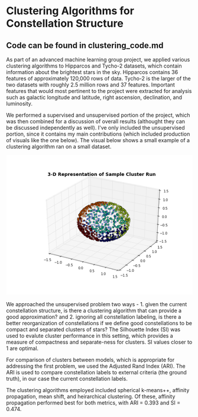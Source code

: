 # Clustering Algorithms for Constellation Structure

## Code can be found in clustering_code.md

As part of an advanced machine learning group project, we applied various clustering algorithms to Hipparcos and Tycho-2 datasets, which contain information about the brightest stars in the sky. Hipparcos contains 36 features of approximately 120,000 rows of data. Tycho-2 is the larger of the two datasets with roughly 2.5 million rows and 37 features. Important features that would most pertinent to the project were extracted for analysis such as galactic longitude and latitude, right ascension, declination, and luminosity.

We performed a supervised and unsupervised portion of the project, which was then combined for a discussion of overall results (althought they can be discussed independently as well). I've only included the unsupervised portion, since it contains my main contributions (which included production of visuals like the one below). The visual below shows a small example of a clustering algorithm ran on a small dataset.

![alt tag](https://github.com/ksiegler1/ConstellationClustering/blob/master/visualexample.png)

We approached the unsupervised problem two ways - 1. given the current constellation structure, is there a clustering algorithm that can provide a good approximation? and 2. ignoring all constellation labeling, is there a better reorganization of constellations if we define good constellations to be compact and separated clusters of stars? The Silhouette Index (SI) was used to evalute cluster performance in this setting, which provides a measure of compactness and separate-ness for clusters. SI values closer to 1 are optimal.

For comparison of clusters between models, which is appropriate for addressing the first problem, we used the Adjusted Rand Index (ARI). The ARI is used to compare constellation labels to external criteria (the ground truth), in our case the current constellation labels.

The clustering algorithms employed included spherical k-means++, affinity propagation, mean shift, and heirarchical clustering. Of these, affinity propagation performed best for both metrics, with ARI = 0.393 and SI = 0.474.

